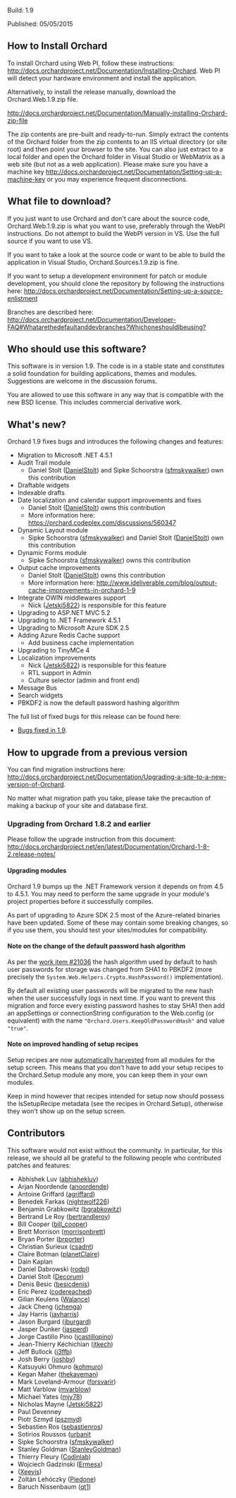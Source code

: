Build: 1.9

Published: 05/05/2015

How to Install Orchard
----------------------

To install Orchard using Web PI, follow these instructions:
<http://docs.orchardproject.net/Documentation/Installing-Orchard>.
Web PI will detect your hardware environment and install the application.

Alternatively, to install the release manually, download the Orchard.Web.1.9.zip file.

<http://docs.orchardproject.net/Documentation/Manually-installing-Orchard-zip-file>

The zip contents are pre-built and ready-to-run. Simply extract the contents of the Orchard
folder from the zip contents to an IIS virtual directory (or site root) and then point your
browser to the site. You can also just extract to a local folder and open the Orchard
folder in Visual Studio or WebMatrix as a web site (but not as a web application).
Please make sure you have a machine key
<http://docs.orchardproject.net/Documentation/Setting-up-a-machine-key>
or you may experience frequent disconnections.

What file to download?
----------------------

If you just want to use Orchard and don't care about the source code, Orchard.Web.1.9.zip
is what you want to use, preferably through the WebPI instructions.
Do not attempt to build the WebPI version in VS. Use the full source if you want to use VS.

If you want to take a look at the source code or want to be able to build the application in Visual Studio,
Orchard.Sources.1.9.zip is fine.

If you want to setup a development environment for patch or module development,
you should clone the repository by following the instructions here:
<http://docs.orchardproject.net/Documentation/Setting-up-a-source-enlistment>

Branches are described here: <http://docs.orchardproject.net/Documentation/Developer-FAQ#Whatarethedefaultanddevbranches?WhichoneshouldIbeusing?>

Who should use this software?
-----------------------------

This software is in version 1.9. The code is in a stable state and constitutes
a solid foundation for building applications, themes and modules.
Suggestions are welcome in the discussion forums.

You are allowed to use this software in any way that is compatible with the new BSD license.
This includes commercial derivative work.

What's new?
-----------

Orchard 1.9 fixes bugs and introduces the following changes and features:

* Migration to Microsoft .NET 4.5.1
* Audit Trail module
  * Daniel Stolt ([DanielStolt](https://github.com/DanielStolt)) and Sipke Schoorstra ([sfmskywalker](https://www.codeplex.com/site/users/view/sfmskywalker)) own this contribution
* Draftable widgets
* Indexable drafts
* Date localization and calendar support improvements and fixes
  * Daniel Stolt ([DanielStolt](https://github.com/DanielStolt)) owns this contribution
  * More information here: https://orchard.codeplex.com/discussions/560347
* Dynamic Layout module
  * Sipke Schoorstra ([sfmskywalker](https://www.codeplex.com/site/users/view/sfmskywalker)) and Daniel Stolt ([DanielStolt](https://github.com/DanielStolt)) own this contribution
* Dynamic Forms module
  * Sipke Schoorstra ([sfmskywalker](https://www.codeplex.com/site/users/view/sfmskywalker)) owns this contribution
* Output cache improvements
  * Daniel Stolt ([DanielStolt](https://github.com/DanielStolt)) owns this contribution
  * More information here: http://www.ideliverable.com/blog/output-cache-improvements-in-orchard-1-9
* Integrate OWIN middlewares support
  * Nick ([Jetski5822](https://www.codeplex.com/site/users/view/Jetski5822)) is responsible for this feature
* Upgrading to ASP.NET MVC 5.2
* Upgrading to .NET Framework 4.5.1
* Upgrading to Microsoft Azure SDK 2.5
* Adding Azure Redis Cache support
  * Add business cache implementation
* Upgrading to TinyMCe 4
* Localization improvements
  * Nick ([Jetski5822](https://www.codeplex.com/site/users/view/Jetski5822)) is responsible for this feature
  * RTL support in Admin
  * Culture selector (admin and front end)
* Message Bus
* Search widgets
* PBKDF2 is now the default password hashing algorithm

The full list of fixed bugs for this release can be found here:

* [Bugs fixed in 1.9](https://github.com/OrchardCMS/Orchard/issues?q=is%3Aissue+milestone%3A%22Orchard+1.9%22+is%3Aclosed).

How to upgrade from a previous version
--------------------------------------

You can find migration instructions here: <http://docs.orchardproject.net/Documentation/Upgrading-a-site-to-a-new-version-of-Orchard>.

No matter what migration path you take, please take the precaution of making a backup of your site and database first.

### Upgrading from Orchard 1.8.2 and earlier

Please follow the upgrade instruction from this document: <http://docs.orchardproject.net/en/latest/Documentation/Orchard-1-8-2.release-notes/>

#### Upgrading modules

Orchard 1.9 bumps up the .NET Framework version it depends on from 4.5 to 4.5.1. You may need to perform the same upgrade in your module's project properties before it successfully compiles.

As part of upgrading to Azure SDK 2.5 most of the Azure-related binaries have been updated. Some of these may contain some breaking changes, so if you use them, you should test your sites/modules for compatibility.

#### Note on the change of the default password hash algorithm

As per the [work item #21036](https://orchard.codeplex.com/workitem/21036) the hash algorithm used by default to hash user passwords for storage was changed from SHA1 to PBKDF2 (more precisely the `System.Web.Helpers.Crypto.HashPassword()` implementation).

By default all existing user passwords will be migrated to the new hash when the user successfully logs in next time. If you want to prevent this migration and force every existing password hashes to stay SHA1 then add an appSettings or connectionString configuration to the Web.config (or equivalent) with the name `"Orchard.Users.KeepOldPasswordHash"` and value `"true"`.

#### Note on improved handling of setup recipes

Setup recipes are now [automatically harvested](https://orchard.codeplex.com/workitem/20942) from all modules for the setup screen. This means that you don't have to add your setup recipes to the Orchard.Setup module any more, you can keep them in your own modules.

Keep in mind however that recipes intended for setup now should possess the IsSetupRecipe metadata (see the recipes in Orchard.Setup), otherwise they won't show up on the setup screen.

Contributors
------------

This software would not exist without the community. In particular, for this release,
we should all be grateful to the following people who contributed patches and features:

- Abhishek Luv	([abhishekluv](http://www.codeplex.com/site/users/view/abhishekluv))
- Arjan Noordende	([anoordende](http://www.codeplex.com/site/users/view/anoordende))
- Antoine Griffard	([agriffard](http://www.codeplex.com/site/users/view/agriffard))
- Benedek Farkas	([nightwolf226](https://www.codeplex.com/site/users/view/nightwolf226))
- Benjamin Grabkowitz	([bgrabkowitz](https://www.codeplex.com/site/users/view/bgrabkowitz))
- Bertrand Le Roy	([bertrandleroy](http://www.codeplex.com/site/users/view/bertrandleroy))
- Bill Cooper	([bill_cooper](http://www.codeplex.com/site/users/view/bill_cooper))
- Brett Morrison	([morrisonbrett](https://www.codeplex.com/site/users/view/morrisonbrett))
- Bryan Porter	([brporter](https://www.codeplex.com/site/users/view/brporter))
- Christian Surieux	([csadnt](http://www.codeplex.com/site/users/view/csadnt))
- Claire Botman	([planetClaire](https://www.codeplex.com/site/users/view/planetClaire))
- Dain Kaplan	
- Daniel Dabrowski	([rodpl](https://www.codeplex.com/site/users/view/rodpl))
- Daniel Stolt	([Decorum](https://www.codeplex.com/site/users/view/Decorum))
- Denis Besic	([besicdenis](https://www.codeplex.com/site/users/view/besicdenis))
- Eric Perez	([codereached](https://www.codeplex.com/site/users/view/codereached))
- Gilian Keulens	([Walance](http://www.codeplex.com/site/users/view/Walance))
- Jack Cheng	([jchenga](https://www.codeplex.com/site/users/view/jchenga))
- Jay Harris	([jayharris](https://www.codeplex.com/site/users/view/jayharris))
- Jason Burgard	([jburgard](https://www.codeplex.com/site/users/view/jburgard))
- Jasper Dunker	([jasperd](http://www.codeplex.com/site/users/view/jasperd))
- Jorge Castillo Pino ([jcastillopino](http://www.codeplex.com/site/users/view/jcastillopino))
- Jean-Thierry Kéchichian	([jtkech](https://www.codeplex.com/site/users/view/jtkech))
- Jeff Bullock	([j3ffb](https://www.codeplex.com/site/users/view/j3ffb))
- Josh Berry	([joshby](https://www.codeplex.com/site/users/view/joshby))
- Katsuyuki Ohmuro	([kohmuro](https://www.codeplex.com/site/users/view/kohmuro))
- Kegan Maher	([thekaveman](https://www.codeplex.com/site/users/view/thekaveman))
- Mark Loveland-Armour	([forsvarir](https://www.codeplex.com/site/users/view/forsvarir))
- Matt Varblow	([mvarblow](https://www.codeplex.com/site/users/view/mvarblow))
- Michael Yates	([mjy78](http://www.codeplex.com/site/users/view/mjy78))
- Nicholas Mayne	([Jetski5822](http://www.codeplex.com/site/users/view/Jetski5822))
- Paul Devenney	
- Piotr Szmyd	([pszmyd](https://www.codeplex.com/site/users/view/pszmyd))
- Sebastien Ros	([sebastienros](http://www.codeplex.com/site/users/view/sebastienros))
- Sotirios Roussos	([urbanit](http://www.codeplex.com/site/users/view/urbanit)
- Sipke Schoorstra	([sfmskywalker](http://www.codeplex.com/site/users/view/sfmskywalker))
- Stanley Goldman	([StanleyGoldman](http://www.codeplex.com/site/users/view/StanleyGoldman))
- Thierry Fleury	([Codinlab](https://www.codeplex.com/site/users/view/Codinlab))
- Wojciech Gadzinski	([Ermesx](https://www.codeplex.com/site/users/view/Ermesx))
- 	([Xeevis](https://www.codeplex.com/site/users/view/Xeevis))
- Zoltán Lehóczky	([Piedone](http://www.codeplex.com/site/users/view/Piedone))
- Baruch Nissenbaum	([qt1](http://www.codeplex.com/site/users/view/qt1))
